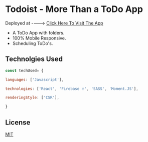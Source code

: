 # Todoist - More Than a ToDo App
Deployed at ---->  [Click Here To Visit The App](https://nifty-tesla-7ae62e.netlify.app/)
 - A ToDo App with folders.
 - 100%  Mobile Responsive.
 - Scheduling ToDo's.

## Technolgies Used

```js
const techUsed= {

languages: ['Javascript'],

technologies: ['React', 'Firebase 🔥', 'SASS', 'Moment.JS'],

renderingStyle: ['CSR'],

}
```
## License
[MIT](https://choosealicense.com/licenses/mit/)
